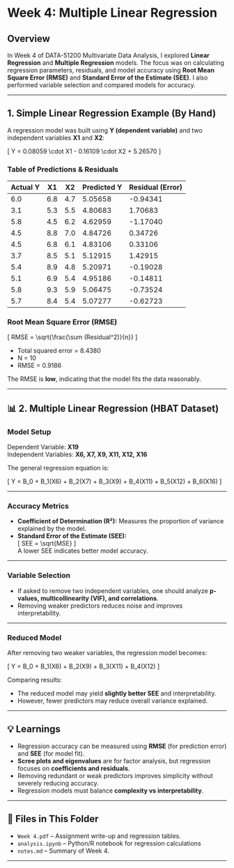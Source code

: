# Week 4: Multiple Linear Regression

##  Overview
In Week 4 of DATA-51200 Multivariate Data Analysis, I explored **Linear Regression** and **Multiple Regression** models. 
The focus was on calculating regression parameters, residuals, and model accuracy using **Root Mean Square Error (RMSE)** and **Standard Error of the Estimate (SEE)**.
I also performed variable selection and compared models for accuracy.

---

##  1. Simple Linear Regression Example (By Hand)
A regression model was built using **Y (dependent variable)** and two independent variables **X1** and **X2**:

\[
Y = 0.08059 \cdot X1 - 0.16109 \cdot X2 + 5.26570
\]

### Table of Predictions & Residuals
| Actual Y | X1  | X2  | Predicted Y | Residual (Error) |
|----------|-----|-----|-------------|------------------|
| 6.0      | 6.8 | 4.7 | 5.05658     | -0.94341         |
| 3.1      | 5.3 | 5.5 | 4.80683     |  1.70683         |
| 5.8      | 4.5 | 6.2 | 4.62959     | -1.17040         |
| 4.5      | 8.8 | 7.0 | 4.84726     |  0.34726         |
| 4.5      | 6.8 | 6.1 | 4.83106     |  0.33106         |
| 3.7      | 8.5 | 5.1 | 5.12915     |  1.42915         |
| 5.4      | 8.9 | 4.8 | 5.20971     | -0.19028         |
| 5.1      | 6.9 | 5.4 | 4.95186     | -0.14811         |
| 5.8      | 9.3 | 5.9 | 5.06475     | -0.73524         |
| 5.7      | 8.4 | 5.4 | 5.07277     | -0.62723         |

### Root Mean Square Error (RMSE)
\[
RMSE = \sqrt{\frac{\sum (Residual^2)}{n}}
\]

- Total squared error = 8.4380  
- N = 10  
- RMSE = 0.9186  

 The RMSE is **low**, indicating that the model fits the data reasonably.

---

## 📊 2. Multiple Linear Regression (HBAT Dataset)

### Model Setup
Dependent Variable: **X19**  
Independent Variables: **X6, X7, X9, X11, X12, X16**

The general regression equation is:

\[
Y = B_0 + B_1(X6) + B_2(X7) + B_3(X9) + B_4(X11) + B_5(X12) + B_6(X16)
\]

---

### Accuracy Metrics
- **Coefficient of Determination (R²):** Measures the proportion of variance explained by the model.  
- **Standard Error of the Estimate (SEE):**  
\[
SEE = \sqrt{MSE}
\]  
A lower SEE indicates better model accuracy.

---

### Variable Selection
- If asked to remove two independent variables, one should analyze **p-values, multicollinearity (VIF), and correlations**.  
- Removing weaker predictors reduces noise and improves interpretability.  

---

### Reduced Model
After removing two weaker variables, the regression model becomes:

\[
Y = B_0 + B_1(X6) + B_2(X9) + B_3(X11) + B_4(X12)
\]

Comparing results:
- The reduced model may yield **slightly better SEE** and interpretability.  
- However, fewer predictors may reduce overall variance explained.  

---

## 💡 Learnings
- Regression accuracy can be measured using **RMSE** (for prediction error) and **SEE** (for model fit).  
- **Scree plots and eigenvalues** are for factor analysis, but regression focuses on **coefficients and residuals**.  
- Removing redundant or weak predictors improves simplicity without severely reducing accuracy.  
- Regression models must balance **complexity vs interpretability**.  

---

## 📂 Files in This Folder
- `Week 4.pdf` – Assignment write-up and regression tables.  
- `analysis.ipynb` – Python/R notebook for regression calculations  
- `notes.md` – Summary of Week 4.

---

